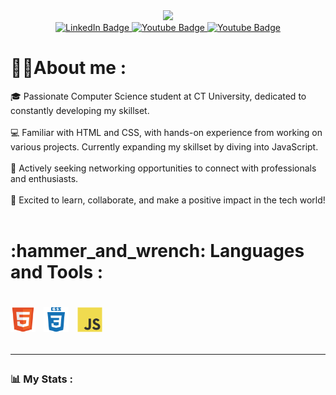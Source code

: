 <div id="header" align="center">
  <img src="https://media.giphy.com/media/bhBWbzBjgeSxEjBG9R/giphy.gif"  width="170"/>
</div>

<div id="badges" align = "center">
  <a href="https://www.linkedin.com/in/neerugangarh">
    <img src="https://img.shields.io/badge/LinkedIn-blue?style=for-the-badge&logo=linkedin&logoColor=white" alt="LinkedIn Badge"/>
  </a>
  <a href="https://www.youtube.com/@neeru.yt.005">
    <img src="https://img.shields.io/badge/YouTube-red?style=for-the-badge&logo=youtube&logoColor=white" alt="Youtube Badge"/>
  </a>
   <a href="https://youtu.be/HxgnzT8Tj9g?si=lFjZW2PFS90HFe6B">
    <img src="https://img.shields.io/badge/YT Podcast-red?style=for-the-badge&logo=youtube&logoColor=white" alt="Youtube Badge"/>
  </a>
</div>


<h1 >👩‍💻About me : </h1>
    🎓 Passionate Computer Science student at CT University, dedicated to constantly developing my skillset. <br><br>
    💻 Familiar with HTML and CSS, with hands-on experience from working on various projects. Currently expanding my skillset by diving into JavaScript.  <br><br>
   🤝 Actively seeking networking opportunities to connect with professionals and enthusiasts.  <br><br>
   🚀 Excited to learn, collaborate, and make a positive impact in the tech world!  <br><br>
    
<h1>:hammer_and_wrench: Languages and Tools : <h1>
<div>
    <img src="https://github.com/devicons/devicon/blob/master/icons/html5/html5-original.svg" title="HTML5" alt="HTML" width="40" height="40"/>&nbsp;
  <img src="https://github.com/devicons/devicon/blob/master/icons/css3/css3-plain-wordmark.svg"  title="CSS3" alt="CSS" width="40" height="40"/>&nbsp;
  <img src="https://github.com/devicons/devicon/blob/master/icons/javascript/javascript-original.svg" title="JavaScript" alt="JavaScript" width="40" height="40"/>&nbsp;
</div>

---

### 📊 My Stats :






